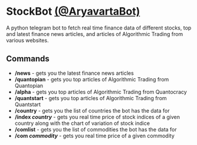 # StockBot [(@AryavartaBot)](https://t.me/AryavartaBot)
A python telegram bot to fetch real time finance data of different stocks, top and latest finance news articles, and articles of Algorithmic Trading from various websites.

## Commands
- **/news** - gets you the latest finance news articles
- **/quantopian** - gets you top articles of Algorithmic Trading from Quantopian
- **/alpha** - gets you top articles of Algorithmic Trading from Quantocracy
- **/quantstart** - gets you top articles of Algorithmic Trading from Quantstart
- **/country** - gets you the list of countries the bot has the data for
- **/index *country*** - gets you real time price of stock indices of a given country along with the chart of variation of stock indice
- **/comlist** - gets you the list of commodities the bot has the data for
- **/com *commodity*** - gets you real time price of a given commodity
